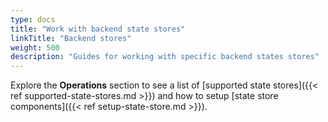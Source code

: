 ```yaml
---
type: docs
title: "Work with backend state stores"
linkTitle: "Backend stores"
weight: 500
description: "Guides for working with specific backend states stores"
---
```


Explore the **Operations** section to see a list of [supported state stores]({{< ref supported-state-stores.md >}}) and how to setup [state store components]({{< ref setup-state-store.md >}}).